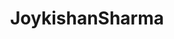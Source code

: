 ---
title: JoykishanSharma
github: https://github.com/JoykishanSharma
mode: dark
transition: 3s
archetype:
  - Little Bit of Everything
---